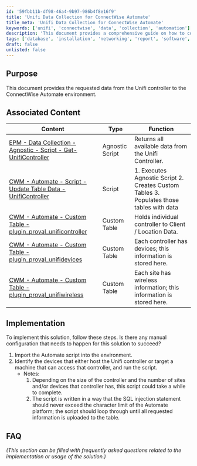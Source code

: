 ```yaml
---
id: '59fbb11b-df98-46a4-9b97-986b4f8e16f9'
title: 'Unifi Data Collection for ConnectWise Automate'
title_meta: 'Unifi Data Collection for ConnectWise Automate'
keywords: ['unifi', 'connectwise', 'data', 'collection', 'automation']
description: 'This document provides a comprehensive guide on how to collect and integrate data from the Unifi controller into the ConnectWise Automate environment, including associated scripts and custom tables for efficient data management.'
tags: ['database', 'installation', 'networking', 'report', 'software', 'update', 'windows']
draft: false
unlisted: false
---
```


## Purpose

This document provides the requested data from the Unifi controller to the ConnectWise Automate environment.

## Associated Content

| Content                                                                                           | Type            | Function                                                                                      |
|---------------------------------------------------------------------------------------------------|-----------------|-----------------------------------------------------------------------------------------------|
| [EPM - Data Collection - Agnostic - Script - Get-UnifiController](<../powershell/Get-UnifiController.md>) | Agnostic Script  | Returns all available data from the Unifi Controller.                                       |
| [CWM - Automate - Script - Update Table Data - UnifiController](<../cwa/scripts/Update Table Data - UnifiController.md>) | Script          | 1. Executes Agnostic Script  2. Creates Custom Tables  3. Populates those tables with data |
| [CWM - Automate - Custom Table - plugin_proval_unificontroller](<../cwa/tables/plugin_proval_unificontroller.md>) | Custom Table    | Holds individual controller to Client / Location Data.                                       |
| [CWM - Automate - Custom Table - plugin_proval_unifidevices](<../cwa/tables/plugin_proval_unifidevices.md>) | Custom Table    | Each controller has devices; this information is stored here.                               |
| [CWM - Automate - Custom Table - plugin_proval_unifiwireless](<../cwa/tables/plugin_proval_unifiwireless.md>) | Custom Table    | Each site has wireless information; this information is stored here.                        |

## Implementation

To implement this solution, follow these steps. Is there any manual configuration that needs to happen for this solution to succeed?

1. Import the Automate script into the environment.
2. Identify the devices that either host the Unifi controller or target a machine that can access that controller, and run the script.
   - Notes:
     1. Depending on the size of the controller and the number of sites and/or devices that controller has, this script could take a while to complete.
     2. The script is written in a way that the SQL injection statement should never exceed the character limit of the Automate platform; the script should loop through until all requested information is uploaded to the table.

## FAQ

*(This section can be filled with frequently asked questions related to the implementation or usage of the solution.)*

